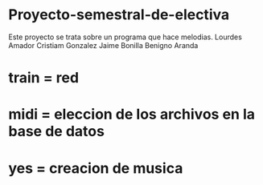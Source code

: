 # Proyecto-semestral-de-electiva

Este proyecto se trata sobre un programa que hace melodias.
Lourdes Amador
Cristiam Gonzalez
Jaime Bonilla
Benigno Aranda

# train = red 
# midi = eleccion de los archivos en la base de datos
# yes = creacion de musica


